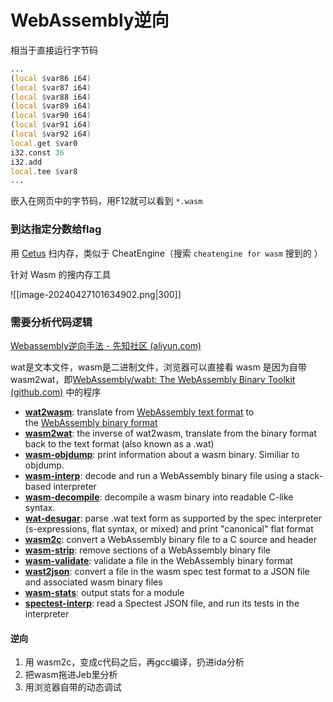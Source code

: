 # WebAssembly逆向

相当于直接运行字节码

```asm
...
(local $var86 i64)
(local $var87 i64)
(local $var88 i64)
(local $var89 i64)
(local $var90 i64)
(local $var91 i64)
(local $var92 i64)
local.get $var0
i32.const 36
i32.add
local.tee $var8
...
```

嵌入在网页中的字节码，用F12就可以看到 `*.wasm`
### 到达指定分数给flag

用 [Cetus](https://github.com/Qwokka/Cetus) 扫内存，类似于 CheatEngine（搜索 `cheatengine for wasm` 搜到的 ）

针对 Wasm 的搜内存工具

![[image-20240427101634902.png|300]]

### 需要分析代码逻辑

[Webassembly逆向手法 - 先知社区 (aliyun.com)](https://xz.aliyun.com/t/13747)

wat是文本文件，wasm是二进制文件，浏览器可以直接看 wasm 是因为自带 wasm2wat，即[WebAssembly/wabt: The WebAssembly Binary Toolkit (github.com)](https://github.com/WebAssembly/wabt) 中的程序

- [**wat2wasm**](https://webassembly.github.io/wabt/doc/wat2wasm.1.html): translate from [WebAssembly text format](https://webassembly.github.io/spec/core/text/index.html) to the [WebAssembly binary format](https://webassembly.github.io/spec/core/binary/index.html)
- [**wasm2wat**](https://webassembly.github.io/wabt/doc/wasm2wat.1.html): the inverse of wat2wasm, translate from the binary format back to the text format (also known as a .wat)
- [**wasm-objdump**](https://webassembly.github.io/wabt/doc/wasm-objdump.1.html): print information about a wasm binary. Similiar to objdump.
- [**wasm-interp**](https://webassembly.github.io/wabt/doc/wasm-interp.1.html): decode and run a WebAssembly binary file using a stack-based interpreter
- [**wasm-decompile**](https://webassembly.github.io/wabt/doc/wasm-decompile.1.html): decompile a wasm binary into readable C-like syntax.
- [**wat-desugar**](https://webassembly.github.io/wabt/doc/wat-desugar.1.html): parse .wat text form as supported by the spec interpreter (s-expressions, flat syntax, or mixed) and print "canonical" flat format
- [**wasm2c**](https://webassembly.github.io/wabt/doc/wasm2c.1.html): convert a WebAssembly binary file to a C source and header
- [**wasm-strip**](https://webassembly.github.io/wabt/doc/wasm-strip.1.html): remove sections of a WebAssembly binary file
- [**wasm-validate**](https://webassembly.github.io/wabt/doc/wasm-validate.1.html): validate a file in the WebAssembly binary format
- [**wast2json**](https://webassembly.github.io/wabt/doc/wast2json.1.html): convert a file in the wasm spec test format to a JSON file and associated wasm binary files
- [**wasm-stats**](https://webassembly.github.io/wabt/doc/wasm-stats.1.html): output stats for a module
- [**spectest-interp**](https://webassembly.github.io/wabt/doc/spectest-interp.1.html): read a Spectest JSON file, and run its tests in the interpreter

#### 逆向

1. 用 wasm2c，变成c代码之后，再gcc编译，扔进ida分析
2. 把wasm拖进Jeb里分析
3. 用浏览器自带的动态调试